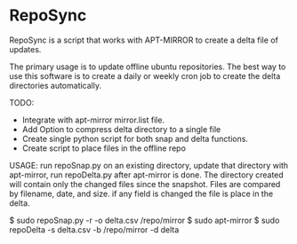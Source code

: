 RepoSync
========
RepoSync is a script that works with APT-MIRROR to create a delta file of updates. 

The primary usage is to update offline ubuntu repositories. The best way to use this software
is to create a daily or weekly cron job to create the delta directories automatically.

TODO:
- Integrate with apt-mirror mirror.list file.
- Add Option to compress delta directory to a single file
- Create single python script for both snap and delta functions.
- Create script to place files in the offline repo


USAGE:
run repoSnap.py on an existing directory, update that directory with apt-mirror, run repoDelta.py after apt-mirror is done. 
The directory created will contain only the changed files since the snapshot. Files are compared by filename, date, and size. if any field is changed the file is place in the delta.

$ sudo repoSnap.py -r -o delta.csv /repo/mirror
$ sudo apt-mirror 
$ sudo repoDelta -s delta.csv -b /repo/mirror -d delta

